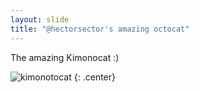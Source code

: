 ```yaml
---
layout: slide
title: "@hectorsector's amazing octocat"
---
```


The amazing Kimonocat :)

![kimonotocat](https://octodex.github.com/images/kimonotocat.png)
{: .center}
